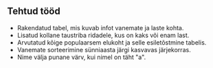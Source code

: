 ## Tehtud tööd

- Rakendatud tabel, mis kuvab infot vanemate ja laste kohta.
- Lisatud kollane taustriba ridadele, kus on kaks või enam last.
- Arvutatud kõige populaarsem elukoht ja selle esiletõstmine tabelis.
- Vanemate sorteerimine sünniaasta järgi kasvavas järjekorras.
- Nime välja punane värv, kui nimel on täht "a".

